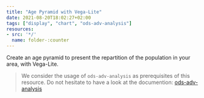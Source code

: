 ```yaml
---
title: "Age Pyramid with Vega-Lite"
date: 2021-08-20T18:02:27+02:00
tags: ["display", "chart", "ods-adv-analysis"]
resources:
- src: '*/'
  name: folder-:counter
---
```


Create an age pyramid to present the repartition of the population in your area, with Vega-Lite.

> We consider the usage of `ods-adv-analysis` as prerequisites of this resource.
> Do not hesitate to have a look at the documention: [ods-adv-analysis](https://help.opendatasoft.com/widgets/#/api/ods-widgets.directive:odsAdvAnalysis)


